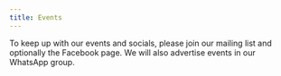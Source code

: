 ```yaml
---
title: Events
---
```


To keep up with our events and socials, please join our mailing list and optionally the Facebook page. We will also advertise events in our WhatsApp group.